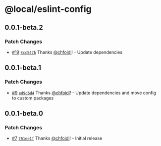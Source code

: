 # @local/eslint-config

## 0.0.1-beta.2

### Patch Changes

- [#19](https://github.com/wunderwerkio/next-session/pull/19) [`8cc547b`](https://github.com/wunderwerkio/next-session/commit/8cc547b78c5c4c10a39588e9067164f07ee2969e) Thanks [@chfoidl](https://github.com/chfoidl)! - Update dependencies

## 0.0.1-beta.1

### Patch Changes

- [#9](https://github.com/wunderwerkio/next-session/pull/9) [`ed9d6d4`](https://github.com/wunderwerkio/next-session/commit/ed9d6d4863c29cd575c8af33f032647a05991e49) Thanks [@chfoidl](https://github.com/chfoidl)! - Update dependencies and move config to custom packages

## 0.0.1-beta.0

### Patch Changes

- [#7](https://github.com/wunderwerkio/next-session/pull/7) [`761ee1f`](https://github.com/wunderwerkio/next-session/commit/761ee1f824f37f18c4d83778cdfe272857096041) Thanks [@chfoidl](https://github.com/chfoidl)! - Initial release
